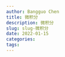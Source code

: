 ```yaml
---
author: Bangguo Chen
title: 微积分
description: 微积分
slug: slug-微积分
date: 2022-01-15
categories:
tags: 
---
```


